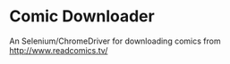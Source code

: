 ﻿# Comic Downloader

An Selenium/ChromeDriver for downloading comics from http://www.readcomics.tv/
